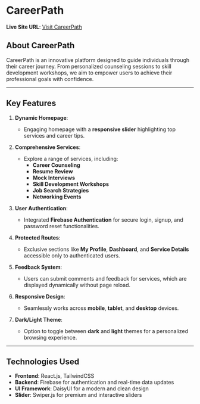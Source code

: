 # CareerPath

**Live Site URL**: [Visit CareerPath](https://careerpath.com)

## About CareerPath

CareerPath is an innovative platform designed to guide individuals through their career journey. From personalized counseling sessions to skill development workshops, we aim to empower users to achieve their professional goals with confidence.

---

## Key Features

1. **Dynamic Homepage**:

   - Engaging homepage with a **responsive slider** highlighting top services and career tips.

2. **Comprehensive Services**:

   - Explore a range of services, including:
     - **Career Counseling**
     - **Resume Review**
     - **Mock Interviews**
     - **Skill Development Workshops**
     - **Job Search Strategies**
     - **Networking Events**

3. **User Authentication**:

   - Integrated **Firebase Authentication** for secure login, signup, and password reset functionalities.

4. **Protected Routes**:

   - Exclusive sections like **My Profile**, **Dashboard**, and **Service Details** accessible only to authenticated users.

5. **Feedback System**:

   - Users can submit comments and feedback for services, which are displayed dynamically without page reload.

6. **Responsive Design**:

   - Seamlessly works across **mobile**, **tablet**, and **desktop** devices.

7. **Dark/Light Theme**:
   - Option to toggle between **dark** and **light** themes for a personalized browsing experience.

---

## Technologies Used

- **Frontend**: React.js, TailwindCSS
- **Backend**: Firebase for authentication and real-time data updates
- **UI Framework**: DaisyUI for a modern and clean design
- **Slider**: Swiper.js for premium and interactive sliders
